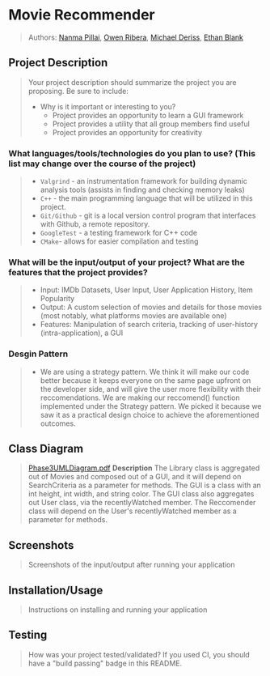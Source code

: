 # Movie Recommender
> Authors: [Nanma Pillai](https://github.com/nanmasp), [Owen Ribera](https://github.com/TheLadd), [Michael Deriss](https://github.com/MichaelJDeriss), [Ethan Blank](https://github.com/Ethan-Blank) 

## Project Description
 > Your project description should summarize the project you are proposing. Be sure to include:
 > * Why is it important or interesting to you?
 >   * Project provides an opportunity to learn a GUI framework
 >   * Project provides a utility that all group members find useful 
 >   * Project provides an opportunity for creativity
 
 ### What languages/tools/technologies do you plan to use? (This list may change over the course of the project)
> * `Valgrind` - an instrumentation framework for building dynamic analysis tools   (assists in finding and checking memory leaks)
> * `C++` - the main programming language that will be utilized in this project.
> * `Git/Github` - git is a local version control program that interfaces with Github, a remote repository.
> * `GoogleTest` - a testing framework for C++ code
> * `CMake`- allows for easier compilation and testing
 
 ### What will be the input/output of your project? What are the features that the project provides?
 >   * Input: IMDb Datasets, User Input, User Application History, Item Popularity
 >   * Output: A custom selection of movies and details for those movies (most notably, what platforms movies are available one)
 >   * Features: Manipulation of search criteria, tracking of user-history (intra-application), a GUI
  
 ### Desgin Pattern
 >  * We are using a strategy pattern. We think it will make our code better because it keeps everyone on the same page upfront on the developer side, and will give the user          more flexibility with their reccomendations. We are making our reccomend() function implemented under the Strategy pattern. We picked it because we saw it as a practical design choice to achieve the aforementioned outcomes.
 

## Class Diagram
 >  [Phase3UMLDiagram.pdf](https://github.com/cs100/final-project-npill005-eblan012-oribe001-mderi004/files/8129654/Phase3UMLDiagram.pdf)
   **Description**
   The Library class is aggregated out of Movies and composed out of a GUI, and it will depend on SearchCriteria as a parameter for methods. The GUI is a class with an int height, int width, and string color. The GUI class also aggregates out User class, via the recentlyWatched member. The Reccomender class will depend on the User's recentlyWatched member as a parameter for methods.    
 
 ## Screenshots
 > Screenshots of the input/output after running your application
 ## Installation/Usage
 > Instructions on installing and running your application
 ## Testing
 > How was your project tested/validated? If you used CI, you should have a "build passing" badge in this README.
 
